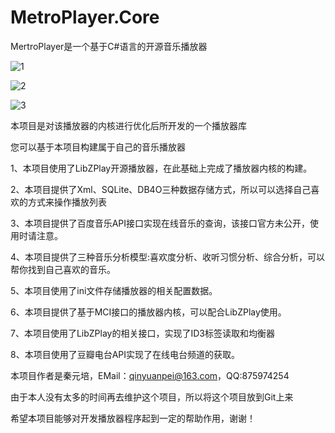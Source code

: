 MetroPlayer.Core
================
MertroPlayer是一个基于C#语言的开源音乐播放器

![1](http://7wy477.com1.z0.glb.clouddn.com/qinyuanpei_imgs_1.png)

![2](http://7wy477.com1.z0.glb.clouddn.com/qinyuanpei_imgs_2.png)

![3](http://7wy477.com1.z0.glb.clouddn.com/qinyuanpei_imgs_3.png)

本项目是对该播放器的内核进行优化后所开发的一个播放器库

您可以基于本项目构建属于自己的音乐播放器

1、本项目使用了LibZPlay开源播放器，在此基础上完成了播放器内核的构建。

2、本项目提供了Xml、SQLite、DB4O三种数据存储方式，所以可以选择自己喜欢的方式来操作播放列表

3、本项目提供了百度音乐API接口实现在线音乐的查询，该接口官方未公开，使用时请注意。

4、本项目提供了三种音乐分析模型:喜欢度分析、收听习惯分析、综合分析，可以帮你找到自己喜欢的音乐。

5、本项目使用了ini文件存储播放器的相关配置数据。

6、本项目提供了基于MCI接口的播放器内核，可以配合LibZPlay使用。

7、本项目使用了LibZPlay的相关接口，实现了ID3标签读取和均衡器

8、本项目使用了豆瓣电台API实现了在线电台频道的获取。

本项目作者是秦元培，EMail：qinyuanpei@163.com，QQ:875974254

由于本人没有太多的时间再去维护这个项目，所以将这个项目放到Git上来

希望本项目能够对开发播放器程序起到一定的帮助作用，谢谢！


